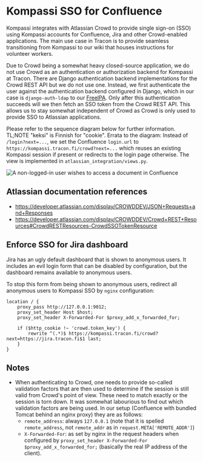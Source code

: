 # Kompassi SSO for Confluence

Kompassi integrates with Atlassian Crowd to provide single sign-on (SSO) using Kompassi accounts for Confluence, Jira and other Crowd-enabled applications. The main use case in Tracon is to provide seamless transitioning from Kompassi to our wiki that houses instructions for volunteer workers.

Due to Crowd being a somewhat heavy closed-source application, we do not use Crowd as an authentication or authorization backend for Kompassi at Tracon. There are Django authentication backend implementations for the Crowd REST API but we do not use one. Instead, we first authenticate the user against the authentication backend configured in Django, which in our case is `django-auth-ldap` to our [FreeIPA](FREEIPA.md). Only after this authentication succeeds will we then fetch an SSO token from the Crowd REST API. This allows us to stay somewhat independent of Crowd as Crowd is only used to provide SSO to Atlassian applications.

Please refer to the sequence diagram below for further information. TL;NOTE "keksi" is Finnish for "cookie". Errata to the diagram: Instead of `/login?next=...`, we set the Confluence `login.url` to `https://kompassi.tracon.fi/crowd?next=...` which reuses an existing Kompassi session if present or redirects to the login page otherwise. The view is implemented in `atlassian_integration/views.py`.

![A non-logged-in user wishes to access a document in Confluence](https://raw.githubusercontent.com/japsu/kompassi/master/docs/crowd_sso_sequence.png)

## Atlassian documentation references

* https://developer.atlassian.com/display/CROWDDEV/JSON+Requests+and+Responses
* https://developer.atlassian.com/display/CROWDDEV/Crowd+REST+Resources#CrowdRESTResources-CrowdSSOTokenResource

## Enforce SSO for Jira dashboard

Jira has an ugly default dashboard that is shown to anonymous users. It includes an evil login form that can be disabled by configuration, but the dashboard remains available to anonymous users.

To stop this form from being shown to anonymous users, redirect all anonymous users to Kompassi SSO by `nginx` configuration:

    location / {
        proxy_pass http://127.0.0.1:9012;
        proxy_set_header Host $host;
        proxy_set_header X-Forwarded-For $proxy_add_x_forwarded_for;

        if ($http_cookie !~ 'crowd.token_key') {
            rewrite ^(.*)$ https://kompassi.tracon.fi/crowd?next=https://jira.tracon.fi$1 last;
        }
    }

## Notes

* When authenticating to Crowd, one needs to provide so-called validation factors that are then used to determine if the session is still valid from Crowd's point of view. These need to match exactly or the session is torn down. It was somewhat labourious to find out which validation factors are being used. In our setup (Confluence with bundled Tomcat behind an nginx proxy) they are as follows:
  * `remote_address`: always `127.0.0.1` (note that it is spelled `remote_address`, not `remote_addr` as in `request.META['REMOTE_ADDR']`)
  * `X-Forwarded-For`: as set by nginx in the request headers when configured by `proxy_set_header X-Forwarded-For $proxy_add_x_forwarded_for;` (basically the real IP address of the client).
